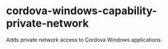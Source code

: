 # cordova-windows-capability-private-network
Adds private network access to Cordova Windows applications.
